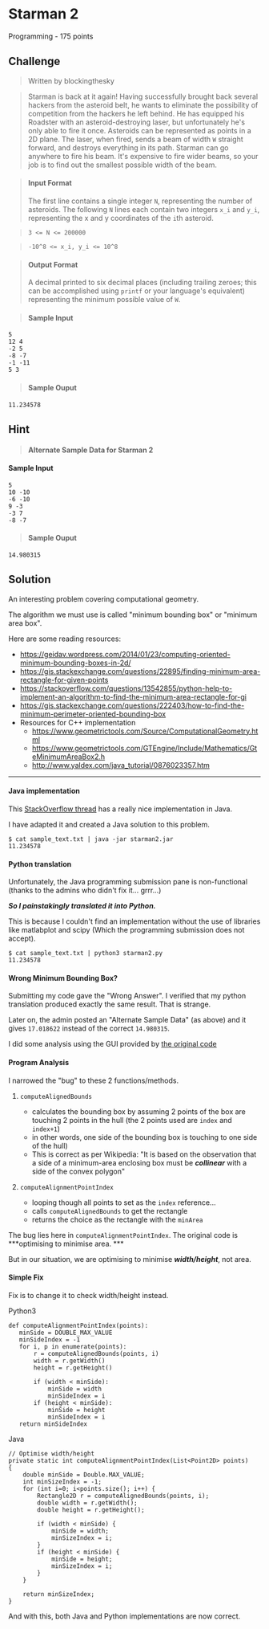# Starman 2
Programming - 175 points

## Challenge 
> Written by blockingthesky

> Starman is back at it again! Having successfully brought back several hackers from the asteroid belt, he wants to eliminate the possibility of competition from the hackers he left behind. He has equipped his Roadster with an asteroid-destroying laser, but unfortunately he's only able to fire it once. Asteroids can be represented as points in a 2D plane. The laser, when fired, sends a beam of width `W` straight forward, and destroys everything in its path. Starman can go anywhere to fire his beam. It's expensive to fire wider beams, so your job is to find out the smallest possible width of the beam.

> #### Input Format
> The first line contains a single integer `N`, representing the number of asteroids. The following `N` lines each contain two integers `x_i` and `y_i`, representing the x and y coordinates of the `i`th asteroid.

> `3 <= N <= 200000`

> `-10^8 <= x_i, y_i <= 10^8`

> #### Output Format
> A decimal printed to six decimal places (including trailing zeroes; this can be accomplished using `printf` or your language's equivalent) representing the minimum possible value of `W`.

> #### Sample Input
	5
	12 4
	-2 5
	-8 -7
	-1 -11
	5 3
> #### Sample Ouput
	11.234578

## Hint
> #### Alternate Sample Data for Starman 2
#### Sample Input
	5
	10 -10
	-6 -10
	9 -3
	-3 7
	-8 -7

> #### Sample Ouput
	14.980315

## Solution

An interesting problem covering computational geometry.

The algorithm we must use is called "minimum bounding box" or "minimum area box".

Here are some reading resources:
- https://geidav.wordpress.com/2014/01/23/computing-oriented-minimum-bounding-boxes-in-2d/
- https://gis.stackexchange.com/questions/22895/finding-minimum-area-rectangle-for-given-points
- https://stackoverflow.com/questions/13542855/python-help-to-implement-an-algorithm-to-find-the-minimum-area-rectangle-for-gi
- https://gis.stackexchange.com/questions/222403/how-to-find-the-minimum-perimeter-oriented-bounding-box
- Resources for C++ implementation
	- https://www.geometrictools.com/Source/ComputationalGeometry.html
	- https://www.geometrictools.com/GTEngine/Include/Mathematics/GteMinimumAreaBox2.h
	- http://www.yaldex.com/java_tutorial/0876023357.htm

---

#### Java implementation

This [StackOverflow thread](https://stackoverflow.com/questions/23905127/oriented-minimum-bounding-box) has a really nice implementation in Java.

I have adapted it and created a Java solution to this problem.

	$ cat sample_text.txt | java -jar starman2.jar 
	11.234578

#### Python translation

Unfortunately, the Java programming submission pane is non-functional (thanks to the admins who didn't fix it... grrr...)

***So I painstakingly translated it into Python.***

This is because I couldn't find an implementation without the use of libraries like matlabplot and scipy (Which the programming submission does not accept).

	$ cat sample_text.txt | python3 starman2.py 
	11.234578

#### Wrong Minimum Bounding Box?
Submitting my code gave the "Wrong Answer". I verified that my python translation produced exactly the same result. That is strange.

Later on, the admin posted an "Alternate Sample Data" (as above) and it gives `17.018622` instead of the correct `14.980315`.

I did some analysis using the GUI provided by [the original code](https://stackoverflow.com/questions/23905127/oriented-minimum-bounding-box)

#### Program Analysis

I narrowed the "bug" to these 2 functions/methods.

1. `computeAlignedBounds`
	+ calculates the bounding box by assuming 2 points of the box are touching 2 points in the hull (the 2 points used are `index` and `index+1`)
	+ in other words, one side of the bounding box is touching to one side of the hull) 
	+ This is correct as per Wikipedia: "It is based on the observation that a side of a minimum-area enclosing box must be ***collinear*** with a side of the convex polygon"

2. `computeAlignmentPointIndex`
	+ looping though all points to set as the `index` reference...
	+ calls `computeAlignedBounds` to get the rectangle
	+ returns the choice as the rectangle with the `minArea`

The bug lies here in `computeAlignmentPointIndex`. The original code is ***optimising to minimise area. ***

But in our situation, we are optimising to minimise ***width/height***, not area.


#### Simple Fix

Fix is to change it to check width/height instead.

Python3

	def computeAlignmentPointIndex(points):
	   minSide = DOUBLE_MAX_VALUE
	   minSideIndex = -1
	   for i, p in enumerate(points):
	       r = computeAlignedBounds(points, i)
	       width = r.getWidth()
	       height = r.getHeight()

	       if (width < minSide):
	           minSide = width
	           minSideIndex = i
	       if (height < minSide):
	           minSide = height
	           minSideIndex = i
	   return minSideIndex

Java
	
	// Optimise width/height
	private static int computeAlignmentPointIndex(List<Point2D> points)
	{
	    double minSide = Double.MAX_VALUE;
	    int minSizeIndex = -1;
	    for (int i=0; i<points.size(); i++) {
	        Rectangle2D r = computeAlignedBounds(points, i);
	        double width = r.getWidth();
	        double height = r.getHeight();

	        if (width < minSide) {
	            minSide = width;
	            minSizeIndex = i;
	        }
	        if (height < minSide) {
	            minSide = height;
	            minSizeIndex = i;
	        }
	    }

	    return minSizeIndex;
	}

And with this, both Java and Python implementations are now correct.
